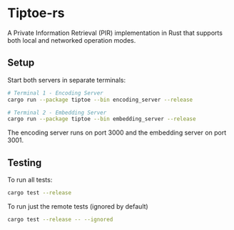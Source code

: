 # Tiptoe-rs

A Private Information Retrieval (PIR) implementation in Rust that supports both local and networked operation modes.

## Setup

Start both servers in separate terminals:

```bash
# Terminal 1 - Encoding Server
cargo run --package tiptoe --bin encoding_server --release

# Terminal 2 - Embedding Server
cargo run --package tiptoe --bin embedding_server --release
```

The encoding server runs on port 3000 and the embedding server on port 3001.

## Testing

To run all tests:
```bash
cargo test --release
```

To run just the remote tests (ignored by default)
```bash
cargo test --release -- --ignored
```